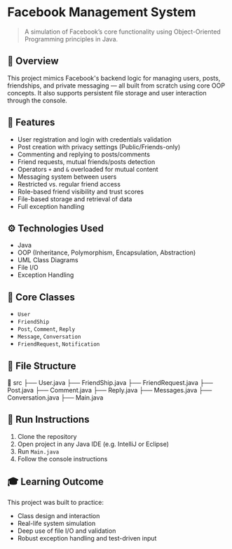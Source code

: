 # Facebook Management System

> A simulation of Facebook’s core functionality using Object-Oriented Programming principles in Java.

## 📌 Overview

This project mimics Facebook's backend logic for managing users, posts, friendships, and private messaging — all built from scratch using core OOP concepts. It also supports persistent file storage and user interaction through the console.

## 🧠 Features

- User registration and login with credentials validation
- Post creation with privacy settings (Public/Friends-only)
- Commenting and replying to posts/comments
- Friend requests, mutual friends/posts detection
- Operators `+` and `&` overloaded for mutual content
- Messaging system between users
- Restricted vs. regular friend access
- Role-based friend visibility and trust scores
- File-based storage and retrieval of data
- Full exception handling

## ⚙️ Technologies Used

- Java
- OOP (Inheritance, Polymorphism, Encapsulation, Abstraction)
- UML Class Diagrams
- File I/O
- Exception Handling

## 🧩 Core Classes

- `User`
- `FriendShip`
- `Post`, `Comment`, `Reply`
- `Message`, `Conversation`
- `FriendRequest`, `Notification`

## 📂 File Structure

📁 src
├── User.java 
├── FriendShip.java 
├── FriendRequest.java
├── Post.java
├── Comment.java
├── Reply.java
├── Messages.java
├── Conversation.java
├── Main.java


## 📌 Run Instructions

1. Clone the repository
2. Open project in any Java IDE (e.g. IntelliJ or Eclipse)
3. Run `Main.java`
4. Follow the console instructions

## 🎓 Learning Outcome

This project was built to practice:
- Class design and interaction
- Real-life system simulation
- Deep use of file I/O and validation
- Robust exception handling and test-driven input
